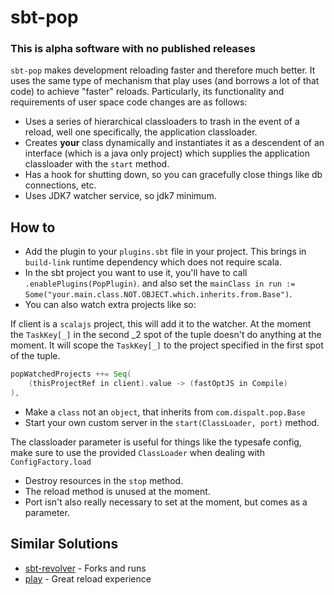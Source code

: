 # sbt-pop

### This is alpha software with no published releases

`sbt-pop` makes development reloading faster and therefore much better.  It uses the same
type of mechanism that play uses (and borrows a lot of that code) to achieve "faster" reloads.  Particularly, 
its functionality and requirements of user space code changes are as follows:
* Uses a series of hierarchical classloaders to trash in the event of a reload, well one specifically,
the application classloader.
* Creates **your** class dynamically and instantiates it as a descendent of an interface (which is a java only project)
which supplies the application classloader with the `start` method.
* Has a hook for shutting down, so you can gracefully close things like db connections, etc.
* Uses JDK7 watcher service, so jdk7 minimum.

## How to
* Add the plugin to your `plugins.sbt` file in your project. 
This brings in `build-link` runtime dependency which does not require scala.
* In the sbt project you want to use it, you'll have to call `.enablePlugins(PopPlugin)`.
and also set the `mainClass in run := Some("your.main.class.NOT.OBJECT.which.inherits.from.Base")`.
* You can also watch extra projects like so:

If client is a `scalajs` project, this will add it to the watcher. At the moment the `TaskKey[_]` in the
second _2 spot of the tuple doesn't do anything at the moment.  It will scope the `TaskKey[_]` to 
the project specified in the first spot of the tuple.

```scala
popWatchedProjects ++= Seq(
    (thisProjectRef in client).value -> (fastOptJS in Compile)
),
```

* Make a `class` not an `object`, that inherits from `com.dispalt.pop.Base`
* Start your own custom server in the `start(ClassLoader, port)` method.

The classloader parameter is useful for things like the typesafe config, make sure 
to use the provided `ClassLoader` when dealing with `ConfigFactory.load`

* Destroy resources in the `stop` method.
* The reload method is unused at the moment.
* Port isn't also really necessary to set at the moment, but comes as a parameter.


## Similar Solutions

* [sbt-revolver](https://github.com/spray/sbt-revolver) - Forks and runs
* [play](https://github.com/playframework/playframework) - Great reload experience